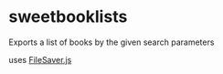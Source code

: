 # sweetbooklists
Exports a list of books by the given search parameters

uses [FileSaver.js](https://github.com/eligrey/FileSaver.js/)
